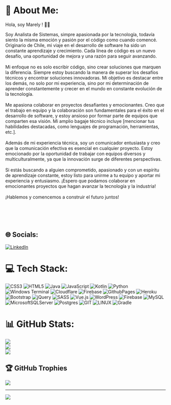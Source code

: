 # 💫 About Me:
Hola, soy Marely ! 👋😊

Soy Analista de Sistemas,  simpre apasionada por la tecnología,  todavía siento la misma emoción y pasión por el código como cuando comencé. Originario de Chile, mi viaje en el desarrollo de software ha sido un constante aprendizaje y crecimiento. Cada línea de código es un nuevo desafío, una oportunidad de mejora y una razón para seguir avanzando.<br><br>Mi enfoque no es solo escribir código, sino crear soluciones que marquen la diferencia. Siempre estoy buscando la manera de superar los desafíos técnicos y encontrar soluciones innovadoras. Mi objetivo es destacar entre los demás, no solo por mi experiencia, sino por mi determinación de aprender constantemente y crecer en el mundo en constante evolución de la tecnología.<br><br>Me apasiona colaborar en proyectos desafiantes y emocionantes. Creo que el trabajo en equipo y la colaboración son fundamentales para el éxito en el desarrollo de software, y estoy ansioso por formar parte de equipos que comparten esa visión. Mi amplio bagaje técnico incluye [mencionar tus habilidades destacadas, como lenguajes de programación, herramientas, etc.].<br><br>Además de mi experiencia técnica, soy un comunicador entusiasta y creo que la comunicación efectiva es esencial en cualquier proyecto. Estoy emocionado por la oportunidad de trabajar con equipos diversos y multiculturalmente, ya que la innovación surge de diferentes perspectivas.<br><br>Si estás buscando a alguien comprometido, apasionado y con un espíritu de aprendizaje constante, estoy listo para unirme a tu equipo y aportar mi experiencia y entusiasmo. ¡Espero que podamos colaborar en emocionantes proyectos que hagan avanzar la tecnología y la industria!<br><br>¡Hablemos y comencemos a construir el futuro juntos!<br><br><br><br><br>


## 🌐 Socials:
[![LinkedIn](https://img.shields.io/badge/LinkedIn-%230077B5.svg?logo=linkedin&logoColor=white)](https://linkedin.com/in/marely) 

# 💻 Tech Stack:
![CSS3](https://img.shields.io/badge/css3-%231572B6.svg?style=for-the-badge&logo=css3&logoColor=white) ![HTML5](https://img.shields.io/badge/html5-%23E34F26.svg?style=for-the-badge&logo=html5&logoColor=white) ![Java](https://img.shields.io/badge/java-%23ED8B00.svg?style=for-the-badge&logo=openjdk&logoColor=white) ![JavaScript](https://img.shields.io/badge/javascript-%23323330.svg?style=for-the-badge&logo=javascript&logoColor=%23F7DF1E) ![Kotlin](https://img.shields.io/badge/kotlin-%237F52FF.svg?style=for-the-badge&logo=kotlin&logoColor=white) ![Python](https://img.shields.io/badge/python-3670A0?style=for-the-badge&logo=python&logoColor=ffdd54) ![Windows Terminal](https://img.shields.io/badge/Windows%20Terminal-%234D4D4D.svg?style=for-the-badge&logo=windows-terminal&logoColor=white) ![Cloudflare](https://img.shields.io/badge/Cloudflare-F38020?style=for-the-badge&logo=Cloudflare&logoColor=white) ![Firebase](https://img.shields.io/badge/firebase-%23039BE5.svg?style=for-the-badge&logo=firebase) ![GithubPages](https://img.shields.io/badge/github%20pages-121013?style=for-the-badge&logo=github&logoColor=white) ![Heroku](https://img.shields.io/badge/heroku-%23430098.svg?style=for-the-badge&logo=heroku&logoColor=white) ![Bootstrap](https://img.shields.io/badge/bootstrap-%238511FA.svg?style=for-the-badge&logo=bootstrap&logoColor=white) ![jQuery](https://img.shields.io/badge/jquery-%230769AD.svg?style=for-the-badge&logo=jquery&logoColor=white) ![SASS](https://img.shields.io/badge/SASS-hotpink.svg?style=for-the-badge&logo=SASS&logoColor=white) ![Vue.js](https://img.shields.io/badge/vue.js-%2335495e.svg?style=for-the-badge&logo=vuedotjs&logoColor=%234FC08D) ![WordPress](https://img.shields.io/badge/WordPress-%23117AC9.svg?style=for-the-badge&logo=WordPress&logoColor=white) ![Firebase](https://img.shields.io/badge/Firebase-039BE5?style=for-the-badge&logo=Firebase&logoColor=white) ![MySQL](https://img.shields.io/badge/mysql-%2300000f.svg?style=for-the-badge&logo=mysql&logoColor=white) ![MicrosoftSQLServer](https://img.shields.io/badge/Microsoft%20SQL%20Server-CC2927?style=for-the-badge&logo=microsoft%20sql%20server&logoColor=white) ![Postgres](https://img.shields.io/badge/postgres-%23316192.svg?style=for-the-badge&logo=postgresql&logoColor=white) ![GIT](https://img.shields.io/badge/Git-fc6d26?style=for-the-badge&logo=git&logoColor=white) ![LINUX](https://img.shields.io/badge/Linux-FCC624?style=for-the-badge&logo=linux&logoColor=black) ![Gradle](https://img.shields.io/badge/Gradle-02303A.svg?style=for-the-badge&logo=Gradle&logoColor=white)
# 📊 GitHub Stats:
![](https://github-readme-stats.vercel.app/api?username=marelycarcamo&theme=dark&hide_border=false&include_all_commits=true&count_private=true)<br/>
![](https://github-readme-streak-stats.herokuapp.com/?user=marelycarcamo&theme=dark&hide_border=false)<br/>
![](https://github-readme-stats.vercel.app/api/top-langs/?username=marelycarcamo&theme=dark&hide_border=false&include_all_commits=true&count_private=true&layout=compact)

## 🏆 GitHub Trophies
![](https://github-profile-trophy.vercel.app/?username=marelycarcamo&theme=dracula&no-frame=false&no-bg=false&margin-w=4)

---
[![](https://visitcount.itsvg.in/api?id=marelycarcamo&icon=9&color=6)](https://visitcount.itsvg.in)

<!-- Proudly created with GPRM ( https://gprm.itsvg.in ) -->
